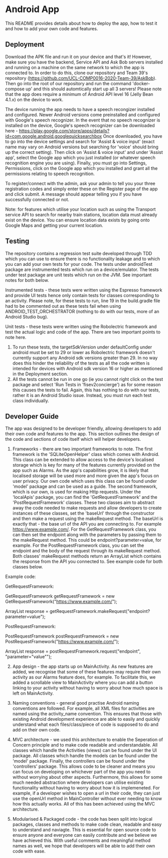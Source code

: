 # Android App
This README provides details about how to deploy the app, how to test it and how to add your own code and features.

## Deployment
Download the APK file and run it on your device and that's it! However, make sure you have the backend, Service API and Ask Bob servers installed and running on a machine on the same network to which the app is connected to. In order to do this, clone our repository and Team 39's repository (https://github.com/UCL-COMP0016-2020-Team-39/AskBob). Then go into the root of our repository and run the command 'docker-compose up' and this should automtically start up all 3 servers! Please note that the app does require a minimum of Android API level 16 (Jelly Bean 4.1.x) on the device to work. 

The device running the app needs to have a speech recongizer installed and configured. Newer Android versions come preinstalled and configured with Google's speech recognizer. In the event that no speech recognizer is installed on the device, Google's speech recognizer can be downloaded here - https://play.google.com/store/apps/details?id=com.google.android.googlequicksearchbox Once downloaded, you have to go into the device settings and search for 'Assist & voice input' (exact name may vary on Android versions but searching for 'voice' should bring up the correct setting). Then click on 'Assist & voice input' and under 'Assist app', select the Google app which you just installed (or whatever speech recognition engine you are using). Finally, you must go into Settings, Permissions, click on the Google app which you installed and grant all the permissions relating to speech recognition.

To register/connect with the admin, ask your admin to tell you your three registration codes and simply enter these on the Register page of the app and click submit. A message should appear telling you if you have successfully connected or not.

Note: for features which utilise your location such as using the Transport service API to search for nearby train stations, location data must already exist on the device. You can ensure location data exists by going onto Google Maps and getting your current location.

## Testing
The repository contains a regression test suite developed through TDD which you can use to ensure there is no functionality leakage and to which you can add your own tests for your code. The tests under androidTest package are instrumented tests which run on a device/emulator. The tests under test package are unit tests which run on the JVM. See important notes for both below.

Instrumented tests - these tests were written using the Espresso framework and provide UI tests hence only contain tests for classes corresponding to an activity. Please note, for these tests to run, line 19 in the build.gradle file had to be commented out as these tests fail when using ANDROID_TEST_ORCHESTRATOR (nothing to do with our tests, more of an Android Studio bug). 

Unit tests - these tests were written using the Robolectric framework and test the actual logic and code of the app. There are two important points to note here. 
1. To run these tests, the targetSdkVersion under defaultConfig under android must be set to 29 or lower as Robolectric framework doesn't currently support any Android sdk versions greater than 29. In no way does this hinder the reliability of the tests as all the code written is intended for devices with Android sdk version 16 or higher as mentioned in the Deployment section.
2. All the tests cannot be run in one go (ie you cannot right click on the test package and select 'Run Tests in 'fisev2concierge') as for some reason this causes the tests to fail. Again, this has nothing to do with our tests, rather it is an Android Studio issue. Instead, you must run each test class individually.  

## Developer Guide
The app was designed to be developer friendly, allowing developers to add their own code and features to the app. This section outlines the design of the code and sections of code itself which will helper developers.

1. Frameworks - there are two important frameworks to note. The first framework is the 'SQLiteOpenHelper' class which comes with Android. This class can be extended to allow access to the device's localised storage which is key for many of the features currently provided on the app such as Alarms. As the app's capabilities grow, it is likely that localised storage will be used more and more given the app's focus on user privacy. Our own code which uses this class can be found under 'model' package and can be used as a guide. The second framework, which is our own, is used for making Http requests. Under the 'localApis' package, you can find the 'GetRequestFramework' and the 'PostRequestFramework' classes. These two classes aim to abstract away the code needed to make requests and allow developers to create instances of these classes, set the 'baseUrl' through the constructor and then make a request using the makeRequest method. The baseUrl is exactly that - the base url of the API you are connecting to. For example https://www.example.com/. For the GetRequestFramework class, you can then set the endpoint along with the parameters by passing them to the makeRequest method. This could be endpoint?parameter=value, for example. For the PostRequestFramework class, you can set the endpoint and the body of the request through its makeRequest method. Both classes' makeRequest methods return an ArrayList<String> which contains the response from the API you connected to. See example code for both classes below. 

Example code:

GetRequestFramework:

GetRequestFramework getRequestFramework = new GetRequestFramework("https://www.example.com/");

ArrayList<String> response = getRequestFramework.makeRequest("endpoint?parameter=value");
  
PostRequestFramework:

PostRequestFramework postRequestFramework = new PostRequestFramework("https://www.example.com/");

ArrayList<String> response = postRequestFramework.request("endpoint", "parameter=\"value\"");


2. App design - the app starts up on MainActivity. As new features are added, we recognise that some of these features may require their own activity as our Alarms feature does, for example. To facilitate this, we added a scrollable view to MainActivity where you can add a button linking to your activity without having to worry about how much space is left on MainActivity.

3. Naming conventions - general good practise Android naming conventions are followed. For example, all XML files for activities are named using the activity_name convention. This ensures that those with existing Android development experience are able to easily and quickly understand what each files/class/piece of code is supposed to do and add on their own code.

4. MVC architecture - we used this architecture to enable the Seperation of Concern principle and to make code readable and understandable. All classes which handle the Activities (views) can be found under the UI package. All classes which handle the models can be found under the 'model' package. Finally, the controllers can be found under the 'controllers' package. This allows code to be cleaner and means you can focus on developing on whichever part of the app you need to without worrying about other aspects. Furthermore, this allows for some much needed abstraction where developers can utilise existing functionality without having to worry about how it is implemeneted. For example, if a developer wishes to open a url in their code, they can just use the openUrl method in MainController without ever needing to know how this actually works. All of this has been achieved using the MVC architecture.

5. Modularised & Packaged code - the code has been split into logical packages, classes and methods to make code clean, readable and easy to understand and naviagte. This is essential for open source code to ensure anyone and everyone can easily contribute and we believe we have achieved this. With useful comments and meaningful method names as well, we hope that developers will be able to add their own code with ease.
